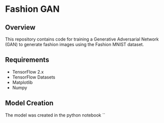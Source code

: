 # Fashion GAN

## Overview

This repository contains code for training a Generative Adversarial Network (GAN) to generate fashion images using the Fashion MNIST dataset.

## Requirements

- TensorFlow 2.x
- TensorFlow Datasets
- Matplotlib
- Numpy

## Model Creation

The model was created in the python notebook
``
